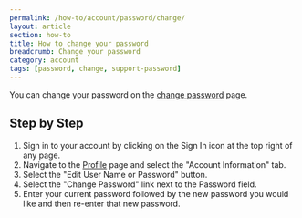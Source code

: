 ```yaml
---
permalink: /how-to/account/password/change/
layout: article
section: how-to
title: How to change your password
breadcrumb: Change your password
category: account
tags: [password, change, support-password]
---
```


You can change your password on the [change password](https://www.usajobs.gov/Applicant/Profile/EditPassword) page.

## Step by Step

1. Sign in to your account by clicking on the Sign In icon at the top right of any page.
2. Navigate to the [Profile](https://www.usajobs.gov/Applicant/Profile/PersonalInformation/) page and select the "Account Information" tab.
3. Select the "Edit User Name or Password" button.
4. Select the "Change Password" link next to the Password field.
5. Enter your current password followed by the new password you would like and then re-enter that new password.
